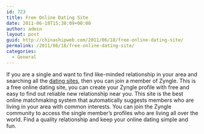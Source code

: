 ```yaml
---
id: 723
title: Free Online Dating Site
date: 2011-06-18T15:38:09+00:00
author: admin
layout: post
guid: http://chinashipweb.com/2011/06/18/free-online-dating-site/
permalink: /2011/06/18/free-online-dating-site/
categories:
  - General
---
```

If you are a single and want to find like-minded relationship in your area and searching all the [dating sites](http://www.zyngle.com/), then you can join a member of Zyngle. This is a free online dating site, you can create your Zyngle profile with free and easy to find out reliable new relationship near you. This site is the best online matchmaking system that automatically suggests members who are living in your area with common interests. You can join the Zyngle community to access the single member&#8217;s profiles who are living all over the world. Find a quality relationship and keep your online dating simple and fun.